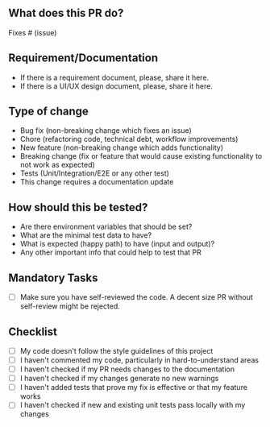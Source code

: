 ## What does this PR do?

<!-- Please include a summary of the change and which issue is fixed. Please also include relevant motivation and context. List any dependencies that are required for this change. -->

Fixes # (issue)

<!-- Please provide a loom video for visual changes to speed up reviews
 Loom Video: https://www.loom.com/
-->

## Requirement/Documentation

<!-- Please provide all documents that are important to understand the reason of that PR. -->

- If there is a requirement document, please, share it here.
- If there is a UI/UX design document, please, share it here.

## Type of change

<!-- Please delete bullets that are not relevant. -->

- Bug fix (non-breaking change which fixes an issue)
- Chore (refactoring code, technical debt, workflow improvements)
- New feature (non-breaking change which adds functionality)
- Breaking change (fix or feature that would cause existing functionality to not work as expected)
- Tests (Unit/Integration/E2E or any other test)
- This change requires a documentation update

## How should this be tested?

<!-- Please describe the tests that you ran to verify your changes. Provide instructions so we can reproduce. Please also list any relevant details for your test configuration. Write details that help to start the tests -->

- Are there environment variables that should be set?
- What are the minimal test data to have?
- What is expected (happy path) to have (input and output)?
- Any other important info that could help to test that PR

## Mandatory Tasks

- [ ] Make sure you have self-reviewed the code. A decent size PR without self-review might be rejected.

## Checklist

<!-- Remove bullet points below that don't apply to you -->

- [ ] My code doesn't follow the style guidelines of this project
- [ ] I haven't commented my code, particularly in hard-to-understand areas
- [ ] I haven't checked if my PR needs changes to the documentation
- [ ] I haven't checked if my changes generate no new warnings
- [ ] I haven't added tests that prove my fix is effective or that my feature works
- [ ] I haven't checked if new and existing unit tests pass locally with my changes
